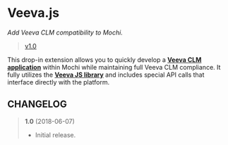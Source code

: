# Veeva.js
_Add Veeva CLM compatibility to Mochi._

> [v1.0](https://github.com/codeworksdev/mochi/blob/master/dist/mochi/js/plugins/veeva/CHANGELOG.md)

This drop-in extension allows you to quickly develop a **[Veeva CLM application](https://www.veeva.com/products/multichannel-crm/clm/)** within Mochi while maintaining full Veeva CLM compliance. It fully utilizes the **[Veeva JS library](https://cdnmc1.vod309.com/clm/release/veeva-library.js)** and includes special API calls that interface directly with the platform.

## CHANGELOG

> **1.0** (2018-06-07)
> - Initial release.
